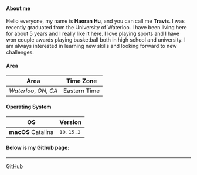 #### About me

Hello everyone, my name is **Haoran Hu**, and you can call me **Travis**. I was recently graduated from the University of Waterloo. I have been living here for about 5 years and I really like it here. I love playing sports and I have won couple awards playing basketball both in high school and university. I am always interested in learning new skills and looking forward to new challenges.  


#### Area
Area | Time Zone 
--- | ---
_Waterloo_, _ON_, _CA_ | Eastern Time  



#### Operating System  
 OS | Version 
--- | ---
**macOS** Catalina | `10.15.2`  


#### Below is my Github page:
---
[GitHub](https://github.com/Haoran-Hu)  




